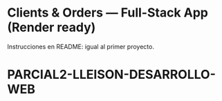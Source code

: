 # Clients & Orders — Full-Stack App (Render ready)
Instrucciones en README: igual al primer proyecto.
# PARCIAL2-LLEISON-DESARROLLO-WEB

